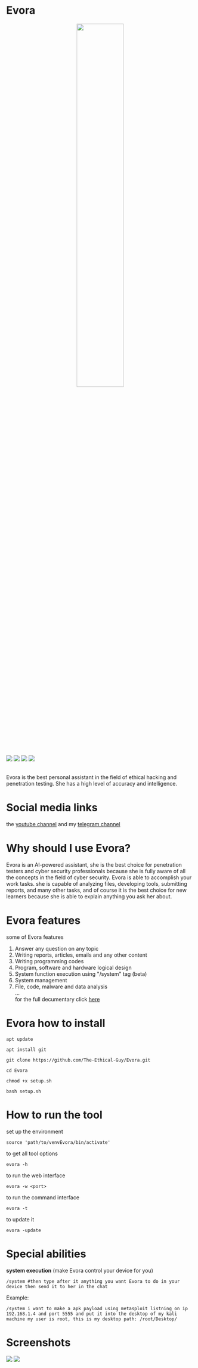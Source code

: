 # Evora
<p align="center">
  <img src="https://files.catbox.moe/851sck.png" width="50%">
</p>

![](https://img.shields.io/badge/category-ai_chatbot-blue)
![](https://img.shields.io/badge/version-V2.8-red)
![](https://img.shields.io/badge/IQ-470-purple)
![](https://img.shields.io/badge/status-active-green)



<br>
Evora is the best personal assistant in the field of ethical hacking and penetration testing. She has a high level of accuracy and intelligence.

 
# Social media links
the <a href="https://www.youtube.com/@TheEthicalGuy">youtube channel</a> and my <a href="https://t.me/TheEthicalGuy">telegram channel</a>

 
# Why should I use Evora?
Evora is an AI-powered assistant, she is the best choice for penetration testers and cyber security professionals because she is fully aware of all the concepts in the field of cyber security. Evora is able to accomplish your work tasks. she is capable of analyzing files, developing tools, submitting reports, and many other tasks, and of course it is the best choice for new learners because she is able to explain anything you ask her about.


# Evora features
some of Evora features
1) Answer any question on any topic
2) Writing reports, articles, emails and any other content
3) Writing programming codes
4) Program, software and hardware logical design
5) System function execution using "/system" tag (beta)
6) System management
7) File, code, malware and data analysis <br>
... <br>
for the full decumentary click [here](https://github.com/The-Ethical-Guy/Evora/blob/main/.github/FEATURES.md)

# Evora how to install

```
apt update
```
```
apt install git
```
```
git clone https://github.com/The-Ethical-Guy/Evora.git
```
```
cd Evora
```
```
chmod +x setup.sh
```
```
bash setup.sh
```

# How to run the tool
set up the environment
```
source 'path/to/venvEvora/bin/activate' 
```
to get all tool options
```
evora -h 
```
to run the web interface
```
evora -w <port> 
```
to run the command interface
```
evora -t 
```
to update it
```
evora -update
```

# Special abilities
**system execution** (make Evora control your device for you)
```
/system #then type after it anything you want Evora to do in your device then send it to her in the chat
```
Example:
```
/system i want to make a apk payload using metasploit listning on ip 192.168.1.4 and port 5555 and put it into the desktop of my kali machine my user is root, this is my desktop path: /root/Desktop/
```


# Screenshots
![](https://files.catbox.moe/dstimo.png)
![](https://files.catbox.moe/zhp4lc.png)


